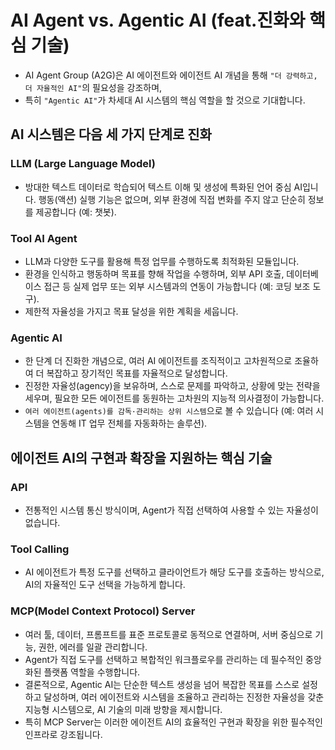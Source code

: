 # AI Agent vs. Agentic AI (feat.진화와 핵심 기술)

- AI Agent Group (A2G)은 AI 에이전트와 에이전트 AI 개념을 통해 `"더 강력하고, 더 자율적인 AI"`의 필요성을 강조하며, 
- 특히 `"Agentic AI"`가 차세대 AI 시스템의 핵심 역할을 할 것으로 기대합니다.

## AI 시스템은 다음 세 가지 단계로 진화

### LLM (Large Language Model)
- 방대한 텍스트 데이터로 학습되어 텍스트 이해 및 생성에 특화된 언어 중심 AI입니다. 행동(액션) 실행 기능은 없으며, 외부 환경에 직접 변화를 주지 않고 단순히 정보를 제공합니다 (예: 챗봇).

### Tool  AI Agent
- LLM과 다양한 도구를 활용해 특정 업무를 수행하도록 최적화된 모듈입니다. 
- 환경을 인식하고 행동하며 목표를 향해 작업을 수행하며, 외부 API 호출, 데이터베이스 접근 등 실제 업무 또는 외부 시스템과의 연동이 가능합니다 (예: 코딩 보조 도구). 
- 제한적 자율성을 가지고 목표 달성을 위한 계획을 세웁니다.

### Agentic AI
- 한 단계 더 진화한 개념으로, 여러 AI 에이전트를 조직적이고 고차원적으로 조율하여 더 복잡하고 장기적인 목표를 자율적으로 달성합니다. 
- 진정한 자율성(agency)을 보유하며, 스스로 문제를 파악하고, 상황에 맞는 전략을 세우며, 필요한 모든 에이전트를 동원하는 고차원의 지능적 의사결정이 가능합니다. 
- `여러 에이전트(agents)를 감독·관리하는 상위 시스템`으로 볼 수 있습니다 (예: 여러 시스템을 연동해 IT 업무 전체를 자동화하는 솔루션).

## 에이전트 AI의 구현과 확장을 지원하는 핵심 기술

### API
- 전통적인 시스템 통신 방식이며, Agent가 직접 선택하여 사용할 수 있는 자율성이 없습니다.

### Tool Calling
- AI 에이전트가 특정 도구를 선택하고 클라이언트가 해당 도구를 호출하는 방식으로, AI의 자율적인 도구 선택을 가능하게 합니다.

### MCP(Model Context Protocol) Server
- 여러 툴, 데이터, 프롬프트를 표준 프로토콜로 동적으로 연결하며, 서버 중심으로 기능, 권한, 에러를 일괄 관리합니다. 
- Agent가 직접 도구를 선택하고 복합적인 워크플로우를 관리하는 데 필수적인 중앙화된 플랫폼 역할을 수행합니다.
- 결론적으로, Agentic AI는 단순한 텍스트 생성을 넘어 복잡한 목표를 스스로 설정하고 달성하며, 여러 에이전트와 시스템을 조율하고 관리하는 진정한 자율성을 갖춘 지능형 시스템으로, AI 기술의 미래 방향을 제시합니다.
- 특히 MCP Server는 이러한 에이전트 AI의 효율적인 구현과 확장을 위한 필수적인 인프라로 강조됩니다.